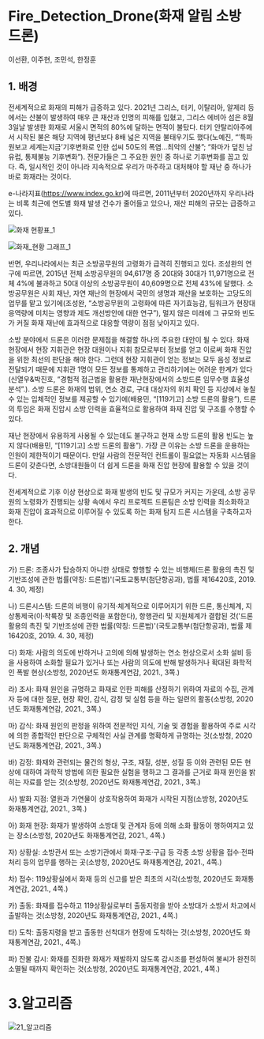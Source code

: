 # Fire_Detection_Drone(화재 알림 소방 드론)

이선환, 이주현, 조민석, 한정훈

## 1. 배경

전세계적으로 화재의 피해가 급증하고 있다. 2021년 그리스, 터키, 이탈리아, 알제리 등에서는 산불이 발생하여 매우 큰 재산과 인명의 피해를 입혔고, 그리스 에비아 섬은 8월 3일날 발생한 화재로 서울시 면적의 80%에 달하는 면적이 불탔다. 터키 안탈리아주에서 시작된 불은 해당 지역에 평년보다 8배 넓은 지역을 불태우기도 했다(노예진, “’특파원보고 세계는지금’기후변화로 인한 섭씨 50도의 폭염...최악의 산불”; “화마가 덮친 남유럽, 통제불능 기후변화”). 전문가들은 그 주요한 원인 중 하나로 기후변화를 꼽고 있다. 즉, 일시적인 것이 아니라 지속적으로 우리가 마주하고 대처해야 할 재난 중 하나가 바로 화재라는 것이다.

e-나라지표(https://www.index.go.kr)에 따르면, 2011년부터 2020년까지 우리나라는 비록 최근에 연도별 화재 발생 건수가 줄어들고 있으나, 재산 피해의 규모는 급증하고 있다.

![화재 현황표_1](https://user-images.githubusercontent.com/84608929/131605822-d7d0a013-095d-4b76-bf28-15cb429672d9.png)

![화재_현황 그래프_1](https://user-images.githubusercontent.com/84608929/131606254-6f496f38-4664-4ccc-b1df-b8b12475dc0d.png)

반면, 우리나라에서는 최근 소방공무원의 고령화가 급격히 진행되고 있다. 조성완의 연구에 따르면, 2015년 전체 소방공무원의 94,617명 중 20대와 30대가 11,971명으로 전체 4%에 불과하고 50대 이상의 소방공무원이 40,609명으로 전체 43%에 달했다. 소방공무원은 사회 재난, 자연 재난의 현장에서 국민의 생명과 재산을 보호하는 고당도의 업무를 맡고 있기에(조성완, “소방공무원의 고령화에 따른 자기효능감, 팀워크가 현장대응역량에 미치는 영향과 제도 개선방안에 대한 연구”), 멀지 않은 미래에 그 규모와 빈도가 커질 화재 재난에 효과적으로 대응할 역량이 점점 낮아지고 있다.

소방 분야에서 드론은 이러한 문제점을 해결할 하나의 주요한 대안이 될 수 있다. 화재 현장에서 현장 지휘관은 현장 대원이나 지휘 참모로부터 정보를 얻고 이로써 화재 진압을 위한 최선의 판단을 해야 한다. 그런데 현장 지휘관이 얻는 정보는 모두 음성 정보로 전달되기 때문에 지휘관 1명이 모든 정보를 통제하고 관리하기에는 어려운 한계가 있다(신열우&박진호, “경험적 접근법을 활용한 재난현장에서의 소방드론 임무수행 효율성 분석”.). 소방 드론은 화재의 범위, 연소 경로, 구대 대상자의 위치 확인 등 지상에서 놓칠 수 있는 입체적인 정보를 제공할 수 있기에(배용민, “[119기고] 소방 드론의 활용”), 드론의 투입은 화재 진압시 소방 인력을 효율적으로 활용하여 화재 진압 및 구조를 수행할 수 있다.

재난 현장에서 유용하게 사용될 수 있는데도 불구하고 현재 소방 드론의 활용 빈도는 높지 않다(배용민, “[119기고] 소방 드론의 활용”). 가장 큰 이유는 소방 드론을 운용하는 인원이 제한적이기 때문이다. 만일 사람의 전문적인 컨트롤이 필요없는 자동화 시스템을 드론이 갖춘다면, 소방대원들이 더 쉽게 드론을 화재 진압 현장에 활용할 수 있을 것이다.

전세계적으로 기후 이상 현상으로 화재 발생의 빈도 및 규모가 커지는 가운데, 소방 공무원의 노령화가 진행되는 상황 속에서 우리 프로젝트 드론팀은 소방 인력을 최소화하고 화재 진압이 효과적으로 이루어질 수 있도록 하는 화재 탐지 드론 시스템을 구축하고자 한다.

## 2. 개념


가) 드론: 조종사가 탑승하지 아니한 상태로 항행할 수 있는 비행체(드론 활용의 촉진 및 기반조성에 관한 법률(약칭: 드론법)'(국토교통부(첨단항공과), 법률 제16420호, 2019. 4. 30, 제정)

나) 드론시스템: 드론의 비행이 유기적·체계적으로 이루어지기 위한 드론, 통신체계, 지상통제국(이·착륙장 및 조종인력을 포함한다), 항행관리 및 지원체계가 결합된 것('드론 활용의 촉진 및 기반조성에 관한 법률(약칭: 드론법)'(국토교통부(첨단항공과), 법률 제16420호, 2019. 4. 30, 제정)

다) 화재: 사람의 의도에 반하거나 고의에 의해 발생하는 연소 현상으로서 소화 설비 등을 사용하여 소화할 필요가 있거나 또는 사람의 의도에 반해 발생하거나 확대된 화학적인 폭발 현상(소방청,  2020년도 화재통계연감, 2021., 3쪽.)

라) 조사: 화재 원인을 규명하고 화재로 인한 피해를 산정하기 위하여 자료의 수집, 관계자 등에 대한 질문, 현장 확인, 감식, 감정 및 실험 등을 하는 일련의 활동(소방청, 2020년도 화재통계연감, 2021., 3쪽.)

마) 감식: 화재 원인의 판정을 위하여 전문적인 지식, 기술 및 경험을 활용하여 주로 시각에 의한 종합적인 판단으로 구체적인 사실 관계를 명확하게 규명하는 것(소방청, 2020년도 화재통계연감, 2021., 3쪽.)

바) 감정: 화재와 관련되는 물건의 형상, 구조, 재질, 성분, 성질 등 이와 관련된 모든 현상에 대하여 과학적 방법에 의한 필요한 실험을 행하고 그 결과를 근거로 화재 원인을 밝히는 자료를 얻는 것(소방청, 2020년도 화재통계연감, 2021., 3쪽.)

사) 발화 지점: 열원과 가연물이 상호작용하여 화재가 시작된 지점(소방청, 2020년도 화재통계연감, 2021., 3쪽.)

아) 화재 현장: 화재가 발생하여 소방대 및 관계자 등에 의해 소화 활동이 행하여지고 있는 장소(소방청, 2020년도 화재통계연감, 2021., 4쪽.)

자) 상황실: 소방관서 또는 소방기관에서 화재·구조·구급 등 각종 소방 상황을 접수·전파 처리 등의 업무를 행하는 곳(소방청, 2020년도 화재통계연감, 2021., 4쪽.)

차) 접수: 119상황실에서 화재 등의 신고를 받은 최초의 시각(소방청, 2020년도 화재통계연감, 2021., 4쪽.)

카) 출동: 화재를 접수하고 119상황실로부터 출동지령을 받아 소방대가 소방서 차고에서 출발하는 것(소방청, 2020년도 화재통계연감, 2021., 4쪽.)

타) 도착: 출동지령을 받고 출동한 선착대가 현장에 도착하는 것(소방청, 2020년도 화재통계연감, 2021., 4쪽.)

파) 잔불 감시: 화재를 진화한 화재가 재발하지 않도록 감시조를 편성하여 불씨가 완전히 소멸될 때까지 확인하는 것(소방청, 2020년도 화재통계연감, 2021., 4쪽.)

# 3.알고리즘

![21_알고리즘](https://user-images.githubusercontent.com/84608929/131607483-e052e912-9fb5-4cfe-98dd-0169c9bf885d.png)

